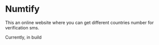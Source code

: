 # Numtify

This an online website where you can get different countries number for verification sms.

Currently, in build
